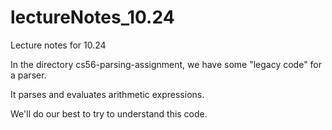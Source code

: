 # lectureNotes_10.24

Lecture notes for 10.24

In the directory cs56-parsing-assignment, we have some "legacy code" for a parser.  

It parses and evaluates arithmetic expressions.

We'll do our best to try to understand this code.

